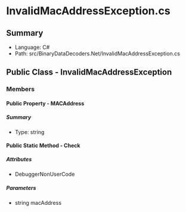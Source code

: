 ﻿# InvalidMacAddressException.cs

## Summary

* Language: C#
* Path: src/BinaryDataDecoders.Net/InvalidMacAddressException.cs

## Public Class - InvalidMacAddressException

### Members

#### Public Property - MACAddress

##### Summary

 * Type: string 

#### Public Static Method - Check

##### Attributes

 - DebuggerNonUserCode

#####  Parameters

 - string macAddress 

